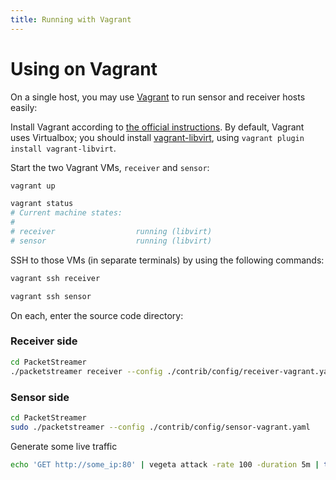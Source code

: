 ```yaml
---
title: Running with Vagrant
---
```


# Using on Vagrant

On a single host, you may use [Vagrant](https://www.vagrantup.com) to run
sensor and receiver hosts easily:

Install Vagrant according to [the official instructions](https://www.vagrantup.com/downloads).
By default, Vagrant uses Virtualbox; you should install
[vagrant-libvirt](https://github.com/vagrant-libvirt/vagrant-libvirt), using
`vagrant plugin install vagrant-libvirt`.

Start the two Vagrant VMs, `receiver` and `sensor`:

```bash
vagrant up

vagrant status
# Current machine states:
#
# receiver                  running (libvirt)
# sensor                    running (libvirt)
```

SSH to those VMs (in separate terminals) by using the following commands:

```bash
vagrant ssh receiver
```

```bash
vagrant ssh sensor
```

On each, enter the source code directory:

### Receiver side

```bash
cd PacketStreamer
./packetstreamer receiver --config ./contrib/config/receiver-vagrant.yaml
```

### Sensor side

```bash
cd PacketStreamer
sudo ./packetstreamer --config ./contrib/config/sensor-vagrant.yaml
```

Generate some live traffic

```bash
echo 'GET http://some_ip:80' | vegeta attack -rate 100 -duration 5m | tee results.bin | vegeta report
```
